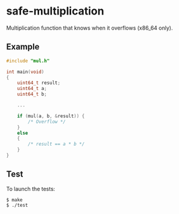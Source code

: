 # safe-multiplication
Multiplication function that knows when it overflows (x86_64 only).

## Example

```c
#include "mul.h"

int main(void)
{
    uint64_t result;
    uint64_t a;
    uint64_t b;

    ...

    if (mul(a, b, &result)) {
        /* Overflow */
    }
    else
    {
        /* result == a * b */
    }
}

```

## Test

To launch the tests:
```
$ make
$ ./test
```
